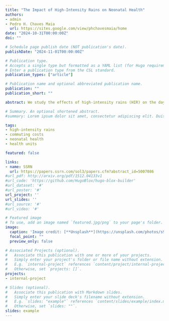 ```yaml
---
title: "The Impact of High-Intensity Rains on Neonatal Health"
authors:
- admin
- Pedro H. Chaves Maia
  url: https://sites.google.com/view/phchavesmaia/home
date: "2024-10-31T00:00:00Z"
doi: ""

# Schedule page publish date (NOT publication's date).
publishDate: "2024-11-01T00:00:00Z"

# Publication type.
# Accepts a single type but formatted as a YAML list (for Hugo requirements).
# Enter a publication type from the CSL standard.
publication_types: ["article"]

# Publication name and optional abbreviated publication name.
publication: ""
publication_short: ""

abstract: We study the effects of high-intensity rains (HIR) on the day of birth on newborn health in the city of Rio de Janeiro, Brazil. We merge geodata from rainfall stations with administrative birth certificate records, creating a uniquely rich dataset covering the universe of births and HIR in Rio de Janeiro from 2006-2019. We find that 1) HIRs increase the likelihood of "low" and "very low" Apgar scores at the 5-minute mark by, at most, 29% and 40%, respectively; 2) the negative impact of HIR on Apgar scores is concentrated in health units affiliated with the SUS (Unified Health System), and 3) these adverse health effects are concentrated in units close to flood points.

# Summary. An optional shortened abstract.
#summary: Lorem ipsum dolor sit amet, consectetur adipiscing elit. Duis posuere tellus ac convallis placerat. Proin tincidunt magna sed ex sollicitudin condimentum.

tags:
- high-intensity rains
- commuting costs
- neonatal health
- health units

featured: false

links:
- name: SSRN
  url: https://papers.ssrn.com/sol3/papers.cfm?abstract_id=5007086
#url_pdf: http://arxiv.org/pdf/1512.04133v1
#url_code: 'https://github.com/HugoBlox/hugo-blox-builder'
#url_dataset: '#'
#url_poster: '#'
url_project: ''
url_slides: ''
#url_source: '#'
#url_video: '#'

# Featured image
# To use, add an image named `featured.jpg/png` to your page's folder. 
image:
  caption: 'Image credit: [**Unsplash**](https://unsplash.com/photos/s9CC2SKySJM)'
  focal_point: ""
  preview_only: false

# Associated Projects (optional).
#   Associate this publication with one or more of your projects.
#   Simply enter your project's folder or file name without extension.
#   E.g. `internal-project` references `content/project/internal-project/index.md`.
#   Otherwise, set `projects: []`.
projects:
- internal-project

# Slides (optional).
#   Associate this publication with Markdown slides.
#   Simply enter your slide deck's filename without extension.
#   E.g. `slides: "example"` references `content/slides/example/index.md`.
#   Otherwise, set `slides: ""`.
slides: example
---
```




[def]: https://sites.google.com/view/phchavesmaia/home